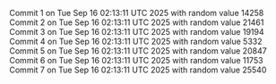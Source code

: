 Commit 1 on Tue Sep 16 02:13:11 UTC 2025 with random value 14258
Commit 2 on Tue Sep 16 02:13:11 UTC 2025 with random value 21461
Commit 3 on Tue Sep 16 02:13:11 UTC 2025 with random value 19194
Commit 4 on Tue Sep 16 02:13:11 UTC 2025 with random value 5332
Commit 5 on Tue Sep 16 02:13:11 UTC 2025 with random value 20847
Commit 6 on Tue Sep 16 02:13:11 UTC 2025 with random value 11753
Commit 7 on Tue Sep 16 02:13:11 UTC 2025 with random value 25540
